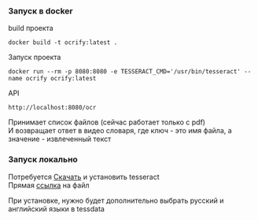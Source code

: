 ### Запуск в docker

build проекта
```
docker build -t ocrify:latest .
```

Запуск проекта
```
docker run --rm -p 8080:8080 -e TESSERACT_CMD='/usr/bin/tesseract' --name ocrify ocrify:latest
```

API

```
http://localhost:8080/ocr
```

Принимает список файлов (сейчас работает только с pdf) \
И возвращает ответ в видео словаря, где ключ - это имя файла, а значение - извлеченный текст

### Запуск локально

Потребуется [Скачать](https://github.com/UB-Mannheim/tesseract/wiki) и установить tesseract \
Прямая [ссылка](https://github.com/UB-Mannheim/tesseract/releases/download/v5.4.0.20240606/tesseract-ocr-w64-setup-5.4.0.20240606.exe) на файл

При установке, нужно будет дополнительно выбрать русский и английский языки в tessdata
